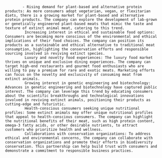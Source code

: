 			- Rising demand for plant-based and alternative protein products: As more consumers adopt vegetarian, vegan, or flexitarian diets, there is a growing market for plant-based and alternative protein products. The company can explore the development of lab-grown or genetically engineered plant-based meats that mimic the taste and texture of extinct animal meat, catering to this trend.
			 Increasing interest in ethical and sustainable food options: Consumers are becoming more conscious of the environmental and ethical implications of their food choices. The company can position its products as a sustainable and ethical alternative to traditional meat consumption, highlighting the conservation efforts and responsible sourcing involved in reviving extinct species.
			 Luxury and novelty food experiences: The luxury food market thrives on unique and exclusive dining experiences. The company can target high-end restaurants and gourmet food enthusiasts who are willing to pay a premium for rare and exotic meats. Marketing efforts can focus on the novelty and exclusivity of consuming meat from extinct animals.
			 Growing interest in genetic engineering and biotechnology: Advances in genetic engineering and biotechnology have captured public interest. The company can leverage this trend by educating consumers about the scientific breakthroughs and technological innovations involved in reviving extinct animals, positioning their products as cutting-edge and futuristic.
			 Health-conscious consumers seeking unique nutritional profiles: Some extinct animals may offer unique nutritional profiles that appeal to health-conscious consumers. The company can highlight the nutritional benefits of their meat, such as high protein content, omega-3 fatty acids, or other desirable nutrients, to attract customers who prioritize health and wellness.
			 Collaborations with conservation organizations: To address ethical and environmental concerns, the company can collaborate with conservation organizations and promote their efforts in biodiversity conservation. This partnership can help build trust with consumers and demonstrate a commitment to responsible business practices.


